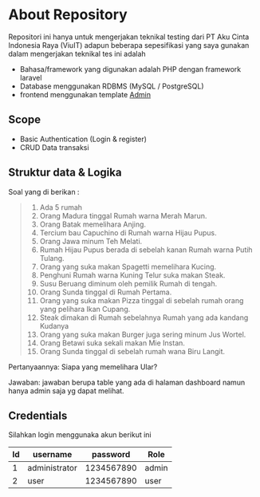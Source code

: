 # About Repository

Repositori ini hanya untuk mengerjakan teknikal testing dari PT Aku Cinta Indonesia Raya (ViuIT)
adapun beberapa sepesifikasi yang saya gunakan dalam mengerjakan teknikal tes ini adalah

- Bahasa/framework yang digunakan adalah PHP dengan framework laravel
- Database menggunakan RDBMS (MySQL / PostgreSQL)
- frontend menggunakan template [Admin](https://themeforest.net/item/eduadmin-responsive-bootstrap-admin-template-dashboard/29365133)

## Scope
- Basic Authentication (Login & register)
- CRUD Data transaksi

## Struktur data & Logika
Soal yang di berikan :  
>1. Ada 5 rumah
>2. Orang Madura tinggal Rumah warna Merah Marun.
>3. Orang Batak memelihara Anjing.
>4. Tercium bau Capuchino di Rumah warna Hijau Pupus.
>5. Orang Jawa minum Teh Melati.
>6. Rumah Hijau Pupus berada di sebelah kanan Rumah warna Putih Tulang.
>7. Orang yang suka makan Spagetti memelihara Kucing.
>8. Penghuni Rumah warna Kuning Telur suka makan Steak.
>9. Susu Beruang diminum oleh pemilik Rumah di tengah.
>10. Orang Sunda tinggal di Rumah Pertama.
>11. Orang yang suka makan Pizza tinggal di sebelah rumah orang yang pelihara Ikan Cupang.
>12. Steak dimakan di Rumah sebelahnya Rumah yang ada kandang Kudanya
>13. Orang yang suka makan Burger juga sering minum Jus Wortel.
>14. Orang Betawi suka sekali makan Mie Instan.
>15. Orang Sunda tinggal di sebelah rumah wana Biru Langit.

Pertanyaannya:
Siapa yang memelihara Ular?

Jawaban:
jawaban berupa table yang ada di halaman dashboard namun hanya admin saja yg dapat melihat.

## Credentials
Silahkan login menggunaka akun berikut ini

Id|username|password|Role|
|--|--|--|--|
| 1 |administrator | 1234567890 | admin |
| 2 | user | 1234567890 | user |
